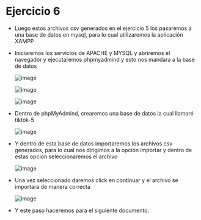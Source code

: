 # Ejercicio 6

  
* Luego estos archivos csv generados en el ejercicio 5 los pasaremos a una base de datos en mysql, para lo cual utilizaremos la aplicación XAMPP
* Iniciaremos los servicios de APACHE y MYSQL y abriremos el navegador y ejecutaremos phpmyadmind y esto nos mandara a la base de datos
  
  ![image](https://user-images.githubusercontent.com/65980001/127723796-daaeb733-d8a4-41b6-bba4-c68065b886a2.png)
  
  ![image](https://user-images.githubusercontent.com/65980001/127723802-19e49439-1e69-445c-80b0-ca2382bbb916.png)
  
  ![image](https://user-images.githubusercontent.com/65980001/127723843-01912a18-35a0-47ef-a30e-50b70c317dfd.png)


* Dentro de phpMyAdmind, crearemos una base de datos la cual llamaré tiktok-5

  ![image](https://user-images.githubusercontent.com/65980001/127723854-a3863e56-e4b7-4649-a8aa-85b4bf6ce820.png)

* Y dentro de esta base de datos importaremos los archivos csv generados, para lo cual nos dirigimos a la opción importar y dentro de estas opcion seleccionaremos el archivo
  
  ![image](https://user-images.githubusercontent.com/65980001/127723890-b906cf3f-e440-4c96-bb6e-d79fdbaafc2d.png)

* Una vez seleccionado daremos click en continuar y el archivo se importara de manera correcta
  
  ![image](https://user-images.githubusercontent.com/65980001/127723913-2ab0571c-813f-4d52-bf5c-512c3243dbbf.png)

* Y este paso haceremos para el siguiente documento.


